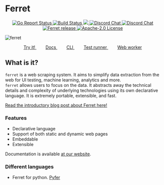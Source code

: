 # Ferret
<p align="center">
	<a href="https://goreportcard.com/report/github.com/MontFerret/ferret">
		<img alt="Go Report Status" src="https://goreportcard.com/badge/github.com/MontFerret/ferret">
	</a>
	<a href="https://github.com/MontFerret/ferret/actions">
		<img alt="Build Status" src="https://github.com/MontFerret/ferret/workflows/build/badge.svg">
	</a>
	<a href="https://codecov.io/gh/MontFerret/ferret">
		<img src="https://codecov.io/gh/MontFerret/ferret/branch/master/graph/badge.svg" />
	</a>
	<a href="https://discord.gg/kzet32U">
		<img alt="Discord Chat" src="https://img.shields.io/discord/501533080880676864.svg">
	</a>
	<a href="https://t.me/montferret">
		<img alt="Discord Chat" src="https://raw.githubusercontent.com/Patrolavia/telegram-badge/master/chat.svg">
	</a>
	<a href="https://github.com/MontFerret/ferret/releases">
		<img alt="Ferret release" src="https://img.shields.io/github/release/MontFerret/ferret.svg">
	</a>
	<a href="https://opensource.org/licenses/Apache-2.0">
		<img alt="Apache-2.0 License" src="http://img.shields.io/badge/license-Apache-brightgreen.svg">
	</a>
</p>

![ferret](https://raw.githubusercontent.com/MontFerret/ferret/master/assets/intro.jpg)

<p align="center">
	<a href="https://www.montferret.dev/try" style="margin: 0 15px">
		<span>Try it!</span>
	</a>
	<a href="https://www.montferret.dev/docs/introduction" style="margin: 0 15px">
		<span>Docs</span>
	</a>
	<a href="https://github.com/MontFerret/cli" style="margin: 0 15px">
		<span>CLI</span>
	</a>
	<a href="https://github.com/MontFerret/lab" style="margin: 0 15px">
		<span>Test runner</span>
	</a>
	<a href="https://github.com/MontFerret/worker" style="margin: 0 15px">
		<span>Web worker</span>
	</a>
</p>

## What is it?
```ferret``` is a web scraping system. It aims to simplify data extraction from the web for UI testing, machine learning, analytics and more.    
```ferret``` allows users to focus on the data. It abstracts away the technical details and complexity of underlying technologies using its own declarative language. 
It is extremely portable, extensible, and fast.

[Read the introductory blog post about Ferret here!](https://medium.com/@ziflex/say-hello-to-ferret-a-modern-web-scraping-tool-5c9cc85ba183)

### Features

* Declarative language
* Support of both static and dynamic web pages
* Embeddable
* Extensible

Documentation is available [at our website](https://www.montferret.dev/docs/introduction/).

### Different languages

* Ferret for python. [Pyfer](https://github.com/MontFerret/pyfer)
